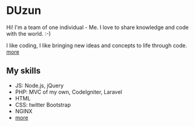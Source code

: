 
# DUzun

Hi! I'm a team of one individual - Me.
I love to share knowledge and code with the world. :-)

I like coding, I like bringing new ideas and concepts to life through code.
[more](//duzun.me/)


## My skills
- JS: Node.js, jQuery
- PHP: MVC of my own, CodeIgniter, Laravel
- HTML
- CSS: twitter Bootstrap
- NGINX
- [more](//duzun.me/abilities)
